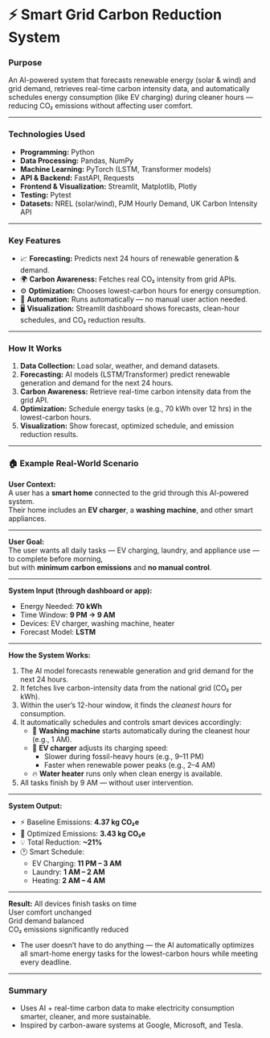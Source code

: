 # ⚡ Smart Grid Carbon Reduction System

### Purpose  
An AI-powered system that forecasts renewable energy (solar & wind) and grid demand, retrieves real-time carbon intensity data, and automatically schedules energy consumption (like EV charging) during cleaner hours — reducing CO₂ emissions without affecting user comfort.

---

### Technologies Used  
- **Programming:** Python  
- **Data Processing:** Pandas, NumPy  
- **Machine Learning:** PyTorch (LSTM, Transformer models)  
- **API & Backend:** FastAPI, Requests  
- **Frontend & Visualization:** Streamlit, Matplotlib, Plotly  
- **Testing:** Pytest  
- **Datasets:** NREL (solar/wind), PJM Hourly Demand, UK Carbon Intensity API  

---

### Key Features  
- 📈 **Forecasting:** Predicts next 24 hours of renewable generation & demand.  
- 🌍 **Carbon Awareness:** Fetches real CO₂ intensity from grid APIs.  
- ⚙️ **Optimization:** Chooses lowest-carbon hours for energy consumption.  
- 🧠 **Automation:** Runs automatically — no manual user action needed.  
- 🖥️ **Visualization:** Streamlit dashboard shows forecasts, clean-hour schedules, and CO₂ reduction results.

---

### How It Works  
1. **Data Collection:** Load solar, weather, and demand datasets.  
2. **Forecasting:** AI models (LSTM/Transformer) predict renewable generation and demand for the next 24 hours.  
3. **Carbon Awareness:** Retrieve real-time carbon intensity data from the grid API.  
4. **Optimization:** Schedule energy tasks (e.g., 70 kWh over 12 hrs) in the lowest-carbon hours.  
5. **Visualization:** Show forecast, optimized schedule, and emission reduction results.

---

### 🏠 Example Real-World Scenario

**User Context:**  
A user has a **smart home** connected to the grid through this AI-powered system.  
Their home includes an **EV charger**, a **washing machine**, and other smart appliances.

---

**User Goal:**  
The user wants all daily tasks — EV charging, laundry, and appliance use — to complete before morning,  
but with **minimum carbon emissions** and **no manual control**.

---

**System Input (through dashboard or app):**
- Energy Needed: **70 kWh**
- Time Window: **9 PM → 9 AM**
- Devices: EV charger, washing machine, heater
- Forecast Model: **LSTM**

---

**How the System Works:**
1. The AI model forecasts renewable generation and grid demand for the next 24 hours.  
2. It fetches live carbon-intensity data from the national grid (CO₂ per kWh).  
3. Within the user’s 12-hour window, it finds the *cleanest hours* for consumption.  
4. It automatically schedules and controls smart devices accordingly:
   - 🧺 **Washing machine** starts automatically during the cleanest hour (e.g., 1 AM).  
   - 🚗 **EV charger** adjusts its charging speed:
     - Slower during fossil-heavy hours (e.g., 9–11 PM)  
     - Faster when renewable power peaks (e.g., 2–4 AM)  
   - 🔥 **Water heater** runs only when clean energy is available.  
5. All tasks finish by 9 AM — without user intervention.

---

**System Output:**
- ⚡ Baseline Emissions: **4.37 kg CO₂e**
- 🌱 Optimized Emissions: **3.43 kg CO₂e**
- 💡 Total Reduction: **~21%**
- 🕐 Smart Schedule:
  - EV Charging: **11 PM – 3 AM**
  - Laundry: **1 AM – 2 AM**
  - Heating: **2 AM – 4 AM**

---

**Result:**
All devices finish tasks on time  
User comfort unchanged  
Grid demand balanced  
CO₂ emissions significantly reduced  

- The user doesn’t have to do anything — the AI automatically optimizes all smart-home energy tasks for the lowest-carbon hours while meeting every deadline.


---

### Summary  
- Uses AI + real-time carbon data to make electricity consumption smarter, cleaner, and more sustainable.  
- Inspired by carbon-aware systems at Google, Microsoft, and Tesla.
